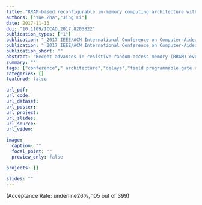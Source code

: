 ```yaml
---
title: "RRAM-based reconfigurable in-memory computing architecture with hybrid routing"
authors: ["Yue Zha","Jing Li"]
date: 2017-11-13
doi: "10.1109/ICCAD.2017.8203822"
publication_types: ["1"]
publication: "_2017 IEEE/ACM International Conference on Computer-Aided Design (ICCAD)_"
publication: "_2017 IEEE/ACM International Conference on Computer-Aided Design (ICCAD), ser. **ICCAD** '17_"
publication_short: ""
abstract: "Recent advances in resistive random-access memory (RRAM) evoke great interests in exploring alternative architectures. One interesting work is a RRAM-based reconfigurable architecture that provides superior programmbility and blurs the boundary between computation and storage, but long-distance routing becomes a performance bottleneck. However, long-distance routing in FPGA is efficiently implemented, but its fine-grained routing structure results in a large routing overhead. In this work, we present a RRAM-based reconfigurable architecture that addresses the routing challenges using hybrid routing, i.e., local and global routing by taking the best advantages of both architectures (prior RRAM-based and FPGA). We also provide a complete CAD framework that exhibits high parallelism and good scalability. Experimental results show that our reconfigurable architecture outperforms both architectures. It achieves a 46.88% reduction in delay and improves the energy efficiency by 66.23% compared with the prior RRAM-based architecture with a slightly increased area overhead. While comparing with FPGA, it reduces the delay and the routing overhead by 36.00% and 50.20%, respectively. Additionally, our CAD framework achieves 5.39x speedup, compared with the prior framework."
summary: ""
tags: ["conference"," architecture","delays","field programmable gate arrays","logic functions","routing","switches","tiles","cad framework","hybrid routing","in-memory computing","reconfigurable architecture","liquid silicon"]
categories: []
featured: false

url_pdf:
url_code:
url_dataset:
url_poster:
url_project:
url_slides:
url_source:
url_video:

image:
  caption: ""
  focal_point: ""
  preview_only: false

projects: []

slides: ""
---
```


(Acceptance Rate: underline26%, 105 out of 399)
